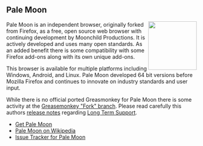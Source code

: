 ## Pale Moon
<img src="https://raw.githubusercontent.com/wiki/OpenUserJS/OpenUserJS.org/images/pale_moon_icon.png" width="128" height="128" align="right">

Pale Moon is an independent browser, originally forked from Firefox, as a free, open source web browser with continuing development by Moonchild Productions.  It is actively developed and uses many open standards. As an added benefit there is some compatibility with some Firefox add-ons along with its own unique add-ons.

This browser is available for multiple platforms including Windows, Android, and Linux. Pale Moon developed 64 bit versions before Mozilla Firefox and continues to innovate on industry standards and user input.

While there is no official ported Greasmonkey for Pale Moon there is some activity at the [Greasemonkey &quot;Fork&quot; branch][greasemonkeyForkRepo]. Please read carefully this authors [release notes][greasemonkeyForkReleases] regarding [Long Term Support][greasemonkeyForkLTS].

* [Get Pale Moon][palemoonBrowser]
* [Pale Moon on Wikipedia][wikipediaPalemoon]
* [Issue Tracker for Pale Moon][palemoonIssueTracker]

[githubFavicon]: https://assets-cdn.github.com/favicon.ico
[oujsFavicon]: https://raw.githubusercontent.com/OpenUserJs/OpenUserJS.org/master/public/images/favicon16.png
[palemoonBrowser]: http://www.palemoon.org/
[wikipediaPalemoon]: https://www.wikipedia.org/wiki/Pale_Moon_%28web_browser%29
[palemoonIssueTracker]: https://forum.palemoon.org/viewforum.php?f=5
[greasemonkeyForkRepo]: https://github.com/janekptacijarabaci/greasemonkey
[greasemonkeyForkReleases]: https://github.com/janekptacijarabaci/greasemonkey/releases
[greasemonkeyForkLTS]: https://github.com/janekptacijarabaci/greasemonkey/issues/1
